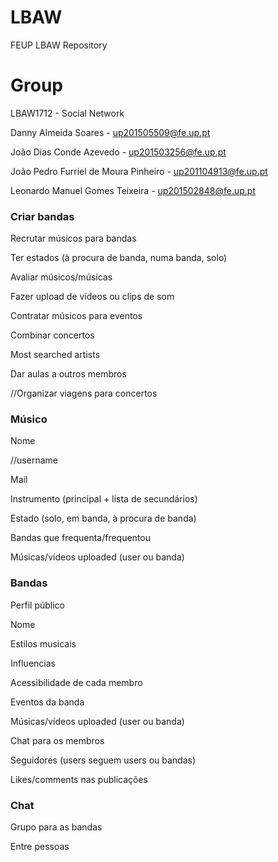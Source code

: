 # LBAW
FEUP LBAW Repository

# Group
LBAW1712 - Social Network


Danny Almeida Soares - up201505509@fe.up.pt

João Dias Conde Azevedo - up201503256@fe.up.pt

João Pedro Furriel de Moura Pinheiro - up201104913@fe.up.pt

Leonardo Manuel Gomes Teixeira - up201502848@fe.up.pt


### Criar bandas
Recrutar músicos para bandas

Ter estados (à procura de banda, numa banda, solo)

Avaliar músicos/músicas

Fazer upload de vídeos ou clips de som

Contratar músicos para eventos

Combinar concertos

Most searched artists

Dar aulas a outros membros

//Organizar viagens para concertos

### Músico
Nome

//username

Mail

Instrumento (principal + lista de secundários)

Estado (solo, em banda, à procura de banda)

Bandas que frequenta/frequentou

Músicas/vídeos uploaded (user ou banda)

### Bandas
Perfil público

Nome

Estilos musicais

Influencias

Acessibilidade de cada membro

Eventos da banda

Músicas/vídeos uploaded (user ou banda)

Chat para os membros


Seguidores (users seguem users ou bandas)

Likes/comments nas publicações

### Chat
Grupo para as bandas

Entre pessoas

